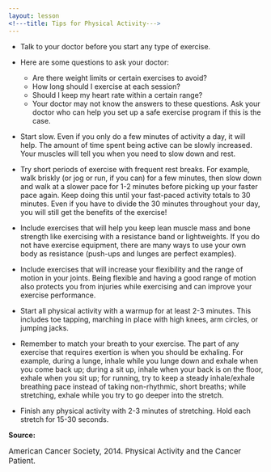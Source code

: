 ```yaml
---
layout: lesson
<!---title: Tips for Physical Activity--->
---
```


* Talk to your doctor before you start any type of exercise. 
* Here are some questions to ask your doctor:

    - Are there weight limits or certain exercises to avoid?
    - How long should I exercise at each session?
    - Should I keep my heart rate within a certain range?
    - Your doctor may not know the answers to these questions. Ask your doctor who can help you set up a safe exercise program if this is the case.

* Start slow. Even if you only do a few minutes of activity a day, it will help. The amount of time spent being active can be slowly increased. Your muscles will tell you when you need to slow down and rest.

* Try short periods of exercise with frequent rest breaks. For example, walk briskly (or jog or run, if you can) for a few minutes, then slow down and walk at a slower pace for 1-2 minutes before picking up your faster pace again. Keep doing this until your fast-paced activity totals to 30 minutes. Even if you have to divide the 30 minutes throughout your day, you will still get the benefits of the exercise!

* Include exercises that will help you keep lean muscle mass and bone strength like exercising with a resistance band or lightweights. If you do not have exercise equipment, there are many ways to use your own body as resistance (push-ups and lunges are perfect examples).

* Include exercises that will increase your flexibility and the range of motion in your joints. Being flexible and having a good range of motion also protects you from injuries while exercising and can improve your exercise performance.

* Start all physical activity with a warmup for at least 2-3 minutes. This includes toe tapping, marching in place with high knees, arm circles, or jumping jacks. 

* Remember to match your breath to your exercise. The part of any exercise that requires exertion is when you should be exhaling. For example, during a lunge, inhale while you lunge down and exhale when you come back up; during a sit up, inhale when your back is on the floor, exhale when you sit up; for running, try to keep a steady inhale/exhale breathing pace instead of taking non-rhythmic, short breaths; while stretching, exhale while you try to go deeper into the stretch.

* Finish any physical activity with 2-3 minutes of stretching. Hold each stretch for 15-30 seconds. 

**Source:**

<span style="font-size:15px;">American Cancer Society, 2014. Physical Activity and the Cancer Patient.</span>
